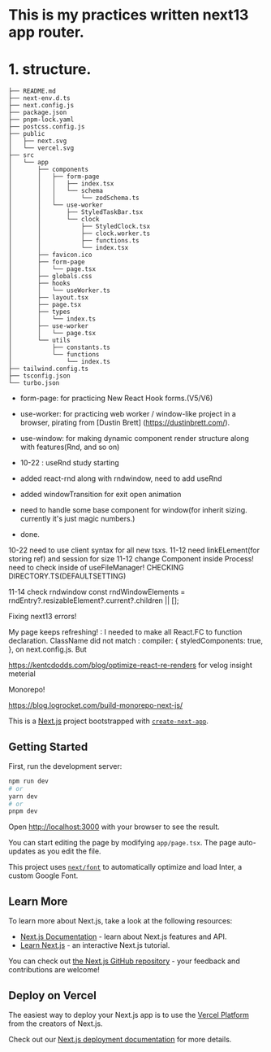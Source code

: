 # This is my practices written next13 app router.

# 1. structure.

```
├── README.md
├── next-env.d.ts
├── next.config.js
├── package.json
├── pnpm-lock.yaml
├── postcss.config.js
├── public
│   ├── next.svg
│   └── vercel.svg
├── src
│   └── app
│       ├── components
│       │   ├── form-page
│       │   │   ├── index.tsx
│       │   │   └── schema
│       │   │       └── zodSchema.ts
│       │   └── use-worker
│       │       ├── StyledTaskBar.tsx
│       │       └── clock
│       │           ├── StyledClock.tsx
│       │           ├── clock.worker.ts
│       │           ├── functions.ts
│       │           └── index.tsx
│       ├── favicon.ico
│       ├── form-page
│       │   └── page.tsx
│       ├── globals.css
│       ├── hooks
│       │   └── useWorker.ts
│       ├── layout.tsx
│       ├── page.tsx
│       ├── types
│       │   └── index.ts
│       ├── use-worker
│       │   └── page.tsx
│       └── utils
│           ├── constants.ts
│           └── functions
│               └── index.ts
├── tailwind.config.ts
├── tsconfig.json
└── turbo.json
```

- form-page: for practicing New React Hook forms.(V5/V6)
- use-worker: for practicing web worker / window-like project in a browser, pirating from
  [Dustin Brett] (https://dustinbrett.com/).
- use-window: for making dynamic component render structure along with features(Rnd, and so on)

- 10-22 : useRnd study starting
- added react-rnd along with rndwindow, need to add useRnd
- added windowTransition for exit open animation

- need to handle some base component for window(for inherit sizing. currently it's just magic numbers.)
- done.

10-22 need to use client syntax for all new tsxs.
11-12 need linkELement(for storing ref) and session for size
11-12 change Component inside Process! need to check inside of useFileManager!
CHECKING DIRECTORY.TS(DEFAULTSETTING)

11-14 check rndwindow
const rndWindowElements =
rndEntry?.resizableElement?.current?.children || [];

Fixing next13 errors!

My page keeps refreshing! : I needed to make all React.FC to function declaration.
ClassName did not match :
compiler: {
styledComponents: true,
},
on next.config.js. But

https://kentcdodds.com/blog/optimize-react-re-renders
for velog insight meterial

Monorepo!

https://blog.logrocket.com/build-monorepo-next-js/

This is a [Next.js](https://nextjs.org/) project bootstrapped with [`create-next-app`](https://github.com/vercel/next.js/tree/canary/packages/create-next-app).

## Getting Started

First, run the development server:

```bash
npm run dev
# or
yarn dev
# or
pnpm dev
```

Open [http://localhost:3000](http://localhost:3000) with your browser to see the result.

You can start editing the page by modifying `app/page.tsx`. The page auto-updates as you edit the file.

This project uses [`next/font`](https://nextjs.org/docs/basic-features/font-optimization) to automatically optimize and load Inter, a custom Google Font.

## Learn More

To learn more about Next.js, take a look at the following resources:

- [Next.js Documentation](https://nextjs.org/docs) - learn about Next.js features and API.
- [Learn Next.js](https://nextjs.org/learn) - an interactive Next.js tutorial.

You can check out [the Next.js GitHub repository](https://github.com/vercel/next.js/) - your feedback and contributions are welcome!

## Deploy on Vercel

The easiest way to deploy your Next.js app is to use the [Vercel Platform](https://vercel.com/new?utm_medium=default-template&filter=next.js&utm_source=create-next-app&utm_campaign=create-next-app-readme) from the creators of Next.js.

Check out our [Next.js deployment documentation](https://nextjs.org/docs/deployment) for more details.
